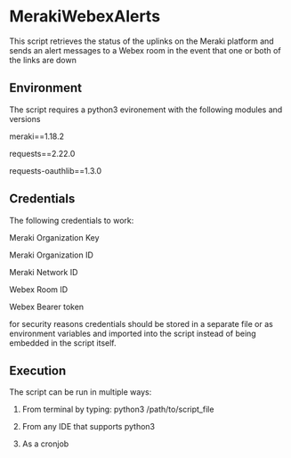 # MerakiWebexAlerts
This script retrieves the status of the uplinks on the Meraki platform and sends an alert messages to a Webex room in the event that one or both of the links are down


## Environment
The script requires a python3 evironement with the following modules and versions

meraki==1.18.2

requests==2.22.0

requests-oauthlib==1.3.0

## Credentials
The following credentials to work:

Meraki Organization Key

Meraki Organization ID

Meraki Network ID

Webex Room ID

Webex Bearer token

for security reasons credentials should be stored in a separate file or as environment variables and imported into the script instead of being embedded in the script itself.

## Execution
The script can be run in multiple ways:

1. From terminal by typing: python3 /path/to/script_file

2. From any IDE that supports python3

3. As a cronjob
